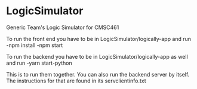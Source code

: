 # LogicSimulator

Generic Team's Logic Simulator for CMSC461

To run the front end you have to be in LogicSimulator/logically-app and run
-npm install
-npm start

To run the backend you have to be in LogicSimulator/logically-app as well and run
-yarn start-python

This is to run them together. You can also run the backend server by itself. The instructions for that are found in its servclientinfo.txt
